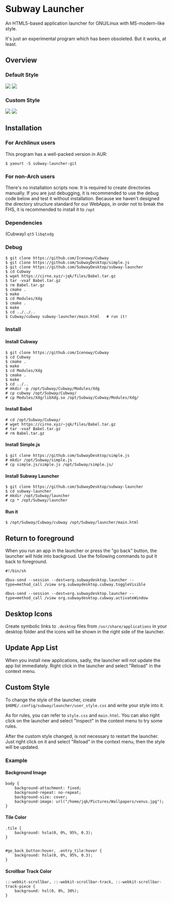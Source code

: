 # Subway Launcher

An HTML5-based application launcher for GNU/Linux with MS-modern-like style.

It's just an experimental program which has been obsoleted. But it works, at least.

## Overview

### Default Style

<img src="screenshots/default1.png" />

<img src="screenshots/default2.png" />

### Custom Style

<img src="screenshots/custom1.png" />

<img src="screenshots/custom2.png" />

## Installation

### For Archlinux users

This program has a well-packed version in AUR:

```
$ yaourt -S subway-launcher-git
```

### For non-Arch users

There's no installation scripts now. It is required to create directories manually.
If you are just debugging, it is recommended to use the debug code below and test it without installation.
Because we haven't designed the directory structure standard for our WebApps, in order not to break the FHS, it is recommended to install it to `/opt`

### Dependencies

(Cubway)
`qt5` `libqtxdg`


### Debug
```
$ git clone https://github.com/Icenowy/Cubway
$ git clone https://github.com/SubwayDesktop/simple.js
$ git clone https://github.com/SubwayDesktop/subway-launcher
$ cd Cubway
$ wget https://cirno.xyz/~jqk/files/Babel.tar.gz
$ tar -vxaf Babel.tar.gz
$ rm Babel.tar.gz
$ cmake .
$ make
$ cd Modules/Xdg
$ cmake .
$ make
$ cd ../../..
$ Cubway/cubway subway-launcher/main.html   # run it!
```

### Install

#### Install Cubway
```
$ git clone https://github.com/Icenowy/Cubway
$ cd Cubway
$ cmake .
$ make
$ cd Modules/Xdg
$ cmake .
$ make
$ cd ../..
# mkdir -p /opt/Subway/Cubway/Modules/Xdg
# cp cubway /opt/Subway/Cubway/
# cp Modules/Xdg/libXdg.so /opt/Subway/Cubway/Modules/Xdg/
```
#### Install Babel
```
# cd /opt/Subway/Cubway/
# wget https://cirno.xyz/~jqk/files/Babel.tar.gz
# tar -vxaf Babel.tar.gz
# rm Babel.tar.gz
```
#### Install Simple.js
```
$ git clone https://github.com/SubwayDesktop/simple.js
# mkdir /opt/Subway/simple.js
# cp simple.js/simple.js /opt/Subway/simple.js/
```
#### Install Subway Launcher
```
$ git clone https://github.com/SubwayDesktop/subway-launcher
$ cd subway-launcher
# mkdir /opt/Subway/launcher
# cp * /opt/Subway/launcher
```

#### Run it

```
$ /opt/Subway/Cubway/cubway /opt/Subway/launcher/main.html
```

## Return to foreground

When you run an app in the launcher or press the "go back" button, the launcher will hide into backgroud. Use the following commands to put it back to foreground.

```
#!/bin/sh

dbus-send --session --dest=org.subwaydesktop.launcher --type=method_call /view org.subwaydesktop.cubway.toggleVisible

dbus-send --session --dest=org.subwaydesktop.launcher --type=method_call /view org.subwaydesktop.cubway.activateWindow
```

## Desktop Icons

Create symbolic links to `.desktop` files from `/usr/share/applications` in your desktop folder and the icons will be shown in the right side of the launcher.

## Update App List

When you install new applications, sadly, the launcher will not update the app list immediately. Right click in the launcher and select "Reload" in the context menu.

## Custom Style

To change the style of the launcher, create `$HOME/.config/subway/launcher/user_style.css` and write your style into it.

As for rules, you can refer to `style.css` and `main.html`. You can also right click on the launcher and select "Inspect" in the context menu to try some rules.

After the custom style changed, is not necessary to restart the launcher. Just right click on it and select "Reload" in the context menu, then the style will be updated.

### Example

#### Background Image

```
body {
    background-attachment: fixed;
    background-repeat: no-repeat;
    background-size: cover;
    background-image: url("/home/jqk/Pictures/Wallpapers/venus.jpg");
}
```

#### Tile Color

```
.tile {
    background: hsla(0, 0%, 95%, 0.3);
}


#go_back_button:hover, .entry_tile:hover {
    background: hsla(0, 0%, 95%, 0.3);
}
```

#### Scrollbar Track Color

```
::-webkit-scrollbar, ::-webkit-scrollbar-track, ::-webkit-scrollbar-track-piece {
    background: hsl(0, 0%, 30%);
}
```
